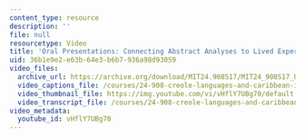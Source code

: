 ```yaml
---
content_type: resource
description: ''
file: null
resourcetype: Video
title: 'Oral Presentations: Connecting Abstract Analyses to Lived Experiences'
uid: 36b1e9e2-e63b-64e3-b6b7-936a98d93059
video_files:
  archive_url: https://archive.org/download/MIT24.908S17/MIT24_908S17_Oral_Presentations_English_300k.mp4
  video_captions_file: /courses/24-908-creole-languages-and-caribbean-identities-spring-2017/6669b58a24c75f65b766ebd7075619da_vHflY7UBg70.vtt
  video_thumbnail_file: https://img.youtube.com/vi/vHflY7UBg70/default.jpg
  video_transcript_file: /courses/24-908-creole-languages-and-caribbean-identities-spring-2017/f66922f67977d0411b6fe54896cedbb3_vHflY7UBg70.pdf
video_metadata:
  youtube_id: vHflY7UBg70
---
```

